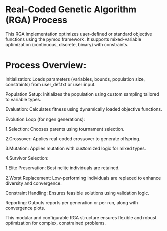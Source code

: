 # Real-Coded Genetic Algorithm (RGA) Process
This RGA implementation optimizes user-defined or standard objective functions using the pymoo framework. It supports mixed-variable optimization (continuous, discrete, binary) with constraints.

# Process Overview:
Initialization: Loads parameters (variables, bounds, population size, constraints) from user_def.txt or user input.

Population Setup: Initializes the population using custom sampling tailored to variable types.

Evaluation: Calculates fitness using dynamically loaded objective functions.

Evolution Loop (for ngen generations):

 1.Selection: Chooses parents using tournament selection.

 2.Crossover: Applies real-coded crossover to generate offspring.

 3.Mutation: Applies mutation with customized logic for mixed types.

 4.Survivor Selection:

   1.Elite Preservation: Best nelite individuals are retained.

   2.Worst Replacement: Low-performing individuals are replaced to enhance diversity and convergence.

Constraint Handling: Ensures feasible solutions using validation logic.

Reporting: Outputs reports per generation or per run, along with convergence plots.

This modular and configurable RGA structure ensures flexible and robust optimization for complex, constrained problems.
